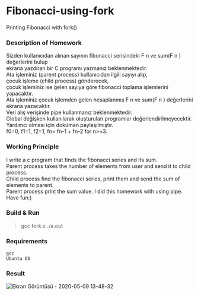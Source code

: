 # Fibonacci-using-fork
Printing Fibonacci with fork()

###

### Description of Homework

Sizden kullanıcıdan alınan sayının fibonacci serisindeki F n ve sum(F n ) değerlerini bulup<br>
ekrana yazdıran bir C programı yazmanız beklenmektedir. <br>
Ata işleminiz (parent process) kullanıcıdan ilgili sayıyı alıp,<br>
çocuk işleme (child process) gönderecek,<br>
çocuk işleminiz ise gelen sayıya göre fibonacci toplama işlemlerini yapacaktır.<br> 
Ata işleminiz çocuk işlemden gelen hesaplanmış F n ve sum(F n ) değerlerini ekrana yazacaktır.<br> 
Veri alış verişinde pipe kullanmanız beklenmektedir. <br> Global değişken kullanılarak
oluşturulan programlar değerlendirilmeyecektir. Yardımcı olması için doküman paylaşılmıştır.<br>
f0=0, f1=1, f2=1, fn= fn-1 + fn-2 for n>=3.

### Working Principle
I write a c program that finds the fibonacci series and its sum.<br>
Parent process takes the number of elements from user and send it to child process. <br>
Child process find the fibonacci series, print them and send the sum of elements to parent.<br>
Parent process print the sum value. I did this homework with using pipe. Have fun:)


### Build & Run
> gcc fork.c
> ./a.out

### Requirements
```
gcc
Ubuntu OS

```

### Result

![Ekran Görüntüsü - 2020-05-09 13-48-32](https://user-images.githubusercontent.com/50207648/81471727-d08de380-91fb-11ea-9ea3-4842bb328d41.png)
